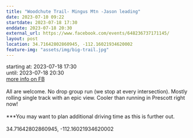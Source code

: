 ```yaml
---
title: "Woodchute Trail- Mingus Mtn -Jason leading"
date: 2023-07-10 09:22
startdate: 2023-07-18 17:30
enddate: 2023-07-18 20:30
external_url: https://www.facebook.com/events/648236737171145/
layout: post
location: 34.71642802860945, -112.16021934620002
feature-img: "assets/img/big-trail.jpg"
---
```


starting at: 2023-07-18 17:30<br>until: 2023-07-18 20:30<br><a href="https://www.facebook.com/events/648236737171145/">more info on FB</a><br><br>All are welcome. No drop group run (we stop at every intersection). Mostly rolling single track with an epic view. Cooler than running in Prescott right now! <br>
  <br>
  ***You may want to plan additional driving time as this is further out. <br>
  <br>
  34.71642802860945, -112.16021934620002<br>
  <br>
  
